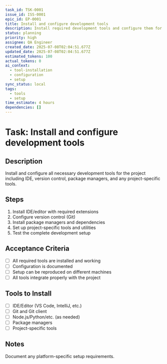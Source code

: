 ```yaml
---
task_id: TSK-0001
issue_id: ISS-0001
epic_id: EP-0001
title: Install and configure development tools
description: Install required development tools and configure them for the project
status: planning
priority: high
assignee: QA Engineer
created_date: 2025-07-08T02:04:51.677Z
updated_date: 2025-07-08T02:04:51.677Z
estimated_tokens: 100
actual_tokens: 0
ai_context:
  - tool-installation
  - configuration
  - setup
sync_status: local
tags:
  - tools
  - setup
time_estimate: 4 hours
dependencies: []
---
```


# Task: Install and configure development tools

## Description
Install and configure all necessary development tools for the project including IDE, version control, package managers, and any project-specific tools.

## Steps
1. Install IDE/editor with required extensions
2. Configure version control (Git)
3. Install package managers and dependencies
4. Set up project-specific tools and utilities
5. Test the complete development setup

## Acceptance Criteria
- [ ] All required tools are installed and working
- [ ] Configuration is documented
- [ ] Setup can be reproduced on different machines
- [ ] All tools integrate properly with the project

## Tools to Install
- [ ] IDE/Editor (VS Code, IntelliJ, etc.)
- [ ] Git and Git client
- [ ] Node.js/Python/etc. (as needed)
- [ ] Package managers
- [ ] Project-specific tools

## Notes
Document any platform-specific setup requirements.
